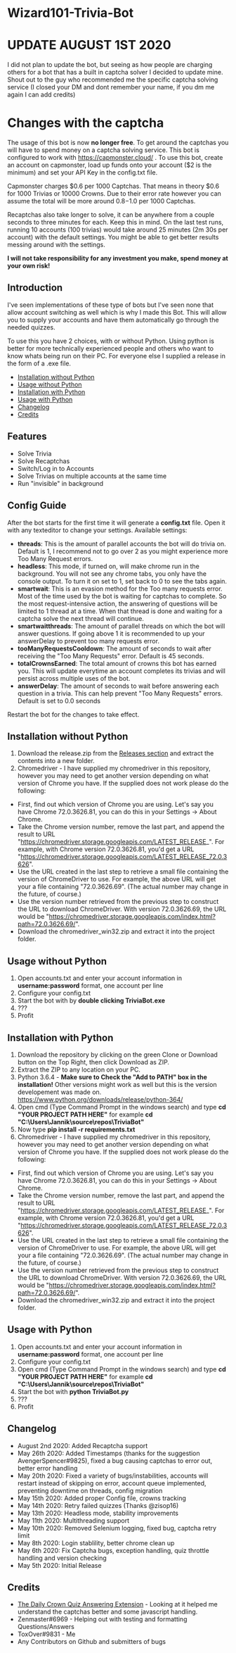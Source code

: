 # Wizard101-Trivia-Bot

# UPDATE AUGUST 1ST 2020
I did not plan to update the bot, but seeing as how people are charging others for a bot that has a built in captcha solver I decided to update mine.
Shout out to the guy who recommended me the specific captcha solving service (I closed your DM and dont remember your name, if you dm me again I can add credits)

# Changes with the captcha
The usage of this bot is now **no longer free**. To get around the captchas you will have to spend money on a captcha solving service. This bot is configured to work with https://capmonster.cloud/ . To use this bot, create an account on capmonster, load up funds onto your account ($2 is the minimum) and set your API Key in the config.txt file.

Capmonster charges $0.6 per 1000 Captchas. That means in theory $0.6 for 1000 Trivias or 10000 Crowns. Due to their error rate however you can assume the total will be more around $0.8-$1.0 per 1000 Captchas. 

Recaptchas also take longer to solve, it can be anywhere from a couple seconds to three minutes for each. Keep this in mind.
On the last test runs, running 10 accounts (100 trivias) would take around 25 minutes (2m 30s per account) with the default settings. You might be able to get better results messing around with the settings.

**I will not take responsibility for any investment you make, spend money at your own risk!**


## Introduction
I've seen implementations of these type of bots but I've seen none that allow account switching as well which is why I made this Bot.
This will allow you to supply your accounts and have them automatically go through the needed quizzes.

To use this you have 2 choices, with or without Python. Using python is better for more technically experienced people and others who want to know whats being run on their PC. For everyone else I supplied a release in the form of a .exe file.

- [Installation without Python](https://github.com/TempJannik/Wizard101-Trivia-Bot#installation-without-python)
- [Usage without Python](https://github.com/TempJannik/Wizard101-Trivia-Bot#usage-without-python)
- [Installation with Python](https://github.com/TempJannik/Wizard101-Trivia-Bot#installation-with-python)
- [Usage with Python](https://github.com/TempJannik/Wizard101-Trivia-Bot#installation-with-python)
- [Changelog](https://github.com/TempJannik/Wizard101-Trivia-Bot#changelog)
- [Credits](https://github.com/TempJannik/Wizard101-Trivia-Bot#credits)

## Features
- Solve Trivia
- Solve Recaptchas
- Switch/Log in to Accounts
- Solve Trivias on multiple accounts at the same time
- Run "invisible" in background

## Config Guide
After the bot starts for the first time it will generate a **config.txt** file. Open it with any texteditor to change your settings.
Available settings:
- **threads**: This is the amount of parallel accounts the bot will do trivia on. Default is 1, I recommend not to go over 2 as you might experience more Too Many Request errors.
- **headless**: This mode, if turned on, will make chrome run in the background. You will not see any chrome tabs, you only have the console output. To turn it on set to 1, set back to 0 to see the tabs again.
- **smartwait**: This is an evasion method for the Too many requests error. Most of the time used by the bot is waiting for captchas to complete. So the most request-intensive action, the answering of questions will be limited to 1 thread at a time. When that thread is done and waiting for a captcha solve the next thread will continue. 
- **smartwaitthreads**: The amount of parallel threads on which the bot will answer questions. If going above 1 it is recommended to up your answerDelay to prevent too many requests error.
- **tooManyRequestsCooldown**: The amount of seconds to wait after receiving the "Too Many Requests" error. Default is 45 seconds.
- **totalCrownsEarned**: The total amount of crowns this bot has earned you. This will update everytime an account completes its trivias and will persist across multiple uses of the bot.
- **answerDelay**: The amount of seconds to wait before answering each question in a trivia. This can help prevent "Too Many Requests" errors. Default is set to 0.0 seconds

Restart the bot for the changes to take effect.

## Installation without Python
1. Download the release.zip from the [Releases section](https://github.com/TempJannik/Wizard101-Trivia-Bot/releases) and extract the contents into a new folder.
2. Chromedriver - I have supplied my chromedriver in this repository, however you may need to get another version depending on what version of Chrome you have.
If the supplied does not work please do the following:
- First, find out which version of Chrome you are using. Let's say you have Chrome 72.0.3626.81, you can do this in your Settings -> About Chrome.
- Take the Chrome version number, remove the last part, and append the result to URL "https://chromedriver.storage.googleapis.com/LATEST_RELEASE_". For example, with Chrome version 72.0.3626.81, you'd get a URL "https://chromedriver.storage.googleapis.com/LATEST_RELEASE_72.0.3626".
- Use the URL created in the last step to retrieve a small file containing the version of ChromeDriver to use. For example, the above URL will get your a file containing "72.0.3626.69". (The actual number may change in the future, of course.)
- Use the version number retrieved from the previous step to construct the URL to download ChromeDriver. With version 72.0.3626.69, the URL would be "https://chromedriver.storage.googleapis.com/index.html?path=72.0.3626.69/".
- Download the chromedriver_win32.zip and extract it into the project folder.

## Usage without Python
1. Open accounts.txt and enter your account information in **username:password** format, one account per line
2. Configure your config.txt
3. Start the bot with by **double clicking TriviaBot.exe**
4. ???
5. Profit

## Installation with Python
1. Download the repository by clicking on the green Clone or Download button on the Top Right, then click Download as ZIP.
2. Extract the ZIP to any location on your PC.
3. Python 3.6.4 - **Make sure to Check the "Add to PATH" box in the installation!** Other versions might work as well but this is the version developement was made on. https://www.python.org/downloads/release/python-364/
4. Open cmd (Type Command Prompt in the windows search) and type **cd "YOUR PROJECT PATH HERE"** for example **cd "C:\Users\Jannik\source\repos\TriviaBot"**
5. Now type **pip install -r requirements.txt**
6. Chromedriver - I have supplied my chromedriver in this repository, however you may need to get another version depending on what version of Chrome you have.
If the supplied does not work please do the following:
- First, find out which version of Chrome you are using. Let's say you have Chrome 72.0.3626.81, you can do this in your Settings -> About Chrome.
- Take the Chrome version number, remove the last part, and append the result to URL "https://chromedriver.storage.googleapis.com/LATEST_RELEASE_". For example, with Chrome version 72.0.3626.81, you'd get a URL "https://chromedriver.storage.googleapis.com/LATEST_RELEASE_72.0.3626".
- Use the URL created in the last step to retrieve a small file containing the version of ChromeDriver to use. For example, the above URL will get your a file containing "72.0.3626.69". (The actual number may change in the future, of course.)
- Use the version number retrieved from the previous step to construct the URL to download ChromeDriver. With version 72.0.3626.69, the URL would be "https://chromedriver.storage.googleapis.com/index.html?path=72.0.3626.69/".
- Download the chromedriver_win32.zip and extract it into the project folder.

## Usage with Python
1. Open accounts.txt and enter your account information in **username:password** format, one account per line
2. Configure your config.txt
3. Open cmd (Type Command Prompt in the windows search) and type **cd "YOUR PROJECT PATH HERE"** for example **cd "C:\Users\Jannik\source\repos\TriviaBot"**
4. Start the bot with **python TriviaBot.py**
5. ???
6. Profit

## Changelog
- August 2nd 2020: Added Recaptcha support
- May 26th 2020: Added Timestamps (thanks for the suggestion AvengerSpencer#9825), fixed a bug causing captchas to error out, better error handling
- May 20th 2020: Fixed a variety of bugs/instabilities, accounts will restart instead of skipping on error, account queue implemented, preventing downtime on threads, config migration
- May 15th 2020: Added proper Config file, crowns tracking
- May 14th 2020: Retry failed quizzes (Thanks @zisop16)
- May 13th 2020: Headless mode, stability improvements
- May 11th 2020: Multithreading support
- May 10th 2020: Removed Selenium logging, fixed bug, captcha retry limit
- May 8th 2020: Login stablility, better chrome clean up
- May 6th 2020: Fix Captcha bugs, exception handling, quiz throttle handling and version checking
- May 5th 2020: Initial Release

## Credits
- [The Daily Crown Quiz Answering Extension](https://chrome.google.com/webstore/detail/daily-crown-quiz-answerin/aihenldiapgpgknjngnabfnjdjjffljp) - Looking at it helped me understand the captchas better and some javascript handling.
- Zenmaster#6969 - Helping out with testing and formatting Questions/Answers
- ToxOver#9831 - Me
- Any Contributors on Github and submitters of bugs 
